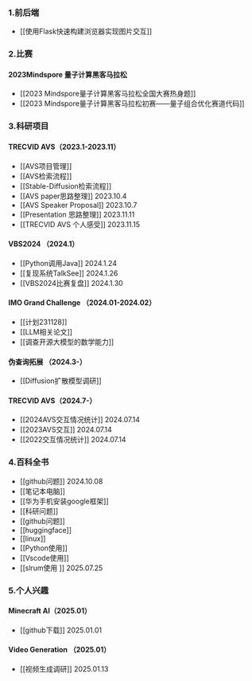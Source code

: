 ---
---
### 1.前后端
+ [[使用Flask快速构建浏览器实现图片交互]]

### 2.比赛
#### 2023Mindspore 量子计算黑客马拉松
+ [[2023 Mindspore量子计算黑客马拉松全国大赛热身题]]
+ [[2023 Mindspore量子计算黑客马拉松初赛——量子组合优化赛道代码]]

### 3.科研项目
#### TRECVID AVS（2023.1-2023.11）
+ [[AVS项目管理]]
+ [[AVS检索流程]]
+ [[Stable-Diffusion检索流程]]
+ [[AVS paper思路整理]]   2023.10.4
+ [[AVS Speaker Proposal]] 2023.10.7
+ [[Presentation 思路整理]] 2023.11.11
+ [[TRECVID AVS 个人感受]] 2023.11.15

#### VBS2024 （2024.1）
+ [[Python调用Java]] 2024.1.24
+ [[复现系统TalkSee]] 2024.1.26
+ [[VBS2024比赛复盘]] 2024.1.30

####  IMO Grand Challenge （2024.01-2024.02）
+ [[计划231128]]
+ [[LLM相关论文]]
+ [[调查开源大模型的数学能力]]

#### 伪查询拓展 （2024.3-）
+ [[Diffusion扩散模型调研]]

#### TRECVID AVS（2024.7-）
+ [[2024AVS交互情况统计]] 2024.07.14
+ [[2023AVS交互]] 2024.07.14
+ [[2022交互情况统计]] 2024.07.14

### 4.百科全书

+ [[github问题]] 2024.10.08
+ [[笔记本电脑]]
+ [[华为手机安装google框架]]
+ [[科研问题]]
+ [[github问题]]
+ [[huggingface]]
+ [[linux]]
+ [[Python使用]]
+ [[Vscode使用]]
+ [[slrum使用 ]]  2025.07.25

### 5.个人兴趣
#### Minecraft AI（2025.01）
+ [[github下载]] 2025.01.01

#### Video Generation （2025.01）
+ [[视频生成调研]] 2025.01.13




